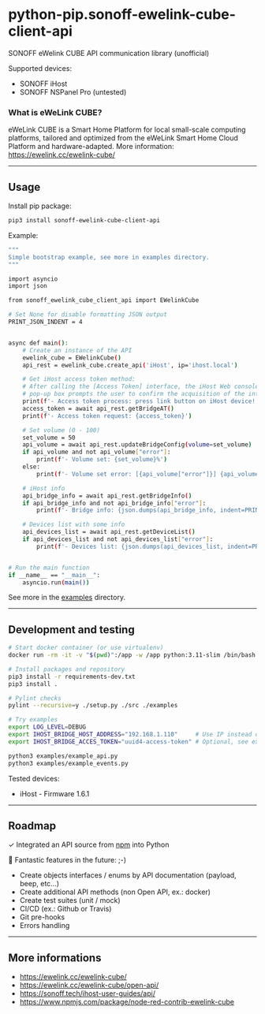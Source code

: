# python-pip.sonoff-ewelink-cube-client-api

SONOFF eWelink CUBE API communication library (unofficial)

Supported devices:
- SONOFF iHost
- SONOFF NSPanel Pro (untested)

### What is eWeLink CUBE?

eWeLink CUBE is a Smart Home Platform for local small-scale computing platforms, tailored and optimized from the eWeLink Smart Home Cloud Platform and hardware-adapted.
More information: https://ewelink.cc/ewelink-cube/


---
## Usage

Install pip package:
```sh
pip3 install sonoff-ewelink-cube-client-api
```

Example:
```sh
"""
Simple bootstrap example, see more in examples directory.
"""

import asyncio
import json

from sonoff_ewelink_cube_client_api import EWelinkCube

# Set None for disable formatting JSON output
PRINT_JSON_INDENT = 4


async def main():
    # Create an instance of the API
    ewelink_cube = EWelinkCube()
    api_rest = ewelink_cube.create_api('iHost', ip='ihost.local')

    # Get iHost access token method:
    # After calling the [Access Token] interface, the iHost Web console page global
    # pop-up box prompts the user to confirm the acquisition of the interface call credentials.
    print(f'- Access token process: press link button on iHost device!')
    access_token = await api_rest.getBridgeAT()
    print(f'- Access token request: {access_token}')

    # Set volume (0 - 100)
    set_volume = 50
    api_volume = await api_rest.updateBridgeConfig(volume=set_volume)
    if api_volume and not api_volume["error"]:
        print(f'- Volume set: {set_volume}%')
    else:
        print(f'- Volume set error: [{api_volume["error"]}] {api_volume["message"]}')

    # iHost info
    api_bridge_info = await api_rest.getBridgeInfo()
    if api_bridge_info and not api_bridge_info["error"]:
        print(f'- Bridge info: {json.dumps(api_bridge_info, indent=PRINT_JSON_INDENT)}')

    # Devices list with some info
    api_devices_list = await api_rest.getDeviceList()
    if api_devices_list and not api_devices_list["error"]:
        print(f'- Devices list: {json.dumps(api_devices_list, indent=PRINT_JSON_INDENT)}')


# Run the main function
if __name__ == "__main__":
    asyncio.run(main())
```

See more in the [examples](https://github.com/sm4rth0m3/python-pip.sonoff-ewelink-cube-client-api/tree/main/examples) directory.


---
## Development and testing

```sh
# Start docker container (or use virtualenv)
docker run -rm -it -v "$(pwd)":/app -w /app python:3.11-slim /bin/bash

# Install packages and repository
pip3 install -r requirements-dev.txt
pip3 install .

# Pylint checks
pylint --recursive=y ./setup.py ./src ./examples

# Try examples
export LOG_LEVEL=DEBUG
export IHOST_BRIDGE_HOST_ADDRESS="192.168.1.110"     # Use IP instead of ihost.local
export IHOST_BRIDGE_ACCES_TOKEN="uuid4-access-token" # Optional, see example codes

python3 examples/example_api.py
python3 examples/example_events.py
```

Tested devices:
- iHost - Firmware 1.6.1


---
## Roadmap

✓ Integrated an API source from [npm](https://www.npmjs.com/package/node-red-contrib-ewelink-cube) into Python

🔧 Fantastic features in the future: ;-)
- Create objects interfaces / enums by API documentation (payload, beep, etc...)
- Create additional API methods (non Open API, ex.: docker)
- Create test suites (unit / mock)
- CI/CD (ex.: Github or Travis)
- Git pre-hooks
- Errors handling

---
## More informations

- https://ewelink.cc/ewelink-cube/
- https://ewelink.cc/ewelink-cube/open-api/
- https://sonoff.tech/ihost-user-guides/api/
- https://www.npmjs.com/package/node-red-contrib-ewelink-cube

